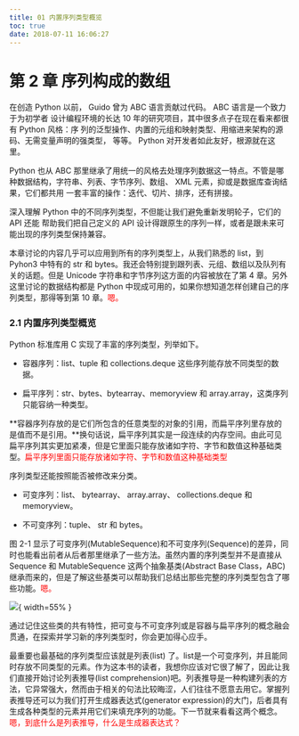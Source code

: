 ```yaml
---
title: 01 内置序列类型概览
toc: true
date: 2018-07-11 16:06:27
---
```

# 第 2 章 序列构成的数组

在创造 Python 以前， Guido 曾为 ABC 语言贡献过代码。 ABC 语言是一个致力于为初学者 设计编程环境的长达 10 年的研究项目，其中很多点子在现在看来都很有 Python 风格：序 列的泛型操作、内置的元组和映射类型、用缩进来架构的源码、无需变量声明的强类型， 等等。 Python 对开发者如此友好，根源就在这里。

Python 也从 ABC 那里继承了用统一的风格去处理序列数据这一特点。不管是哪种数据结构，字符串、列表、字节序列、数组、 XML 元素，抑或是数据库查询结果，它们都共用 一套丰富的操作：迭代、切片、排序，还有拼接。

深入理解 Python 中的不同序列类型，不但能让我们避免重新发明轮子，它们的 API 还能 帮助我们把自己定义的 API 设计得跟原生的序列一样，或者是跟未来可能出现的序列类型保持兼容。

本章讨论的内容几乎可以应用到所有的序列类型上，从我们熟悉的 list，到 Pyhon3 中特有的 str 和 bytes。我还会特别提到跟列表、元组、数组以及队列有关的话题。但是 Unicode 字符串和字节序列这方面的内容被放在了第 4 章。另外这里讨论的数据结构都是 Python 中现成可用的，如果你想知道怎样创建自己的序列类型，那得等到第 10 章。<span style="color:red;">嗯。</span>

### 2.1 内置序列类型概览

Python 标准库用 C 实现了丰富的序列类型，列举如下。

- 容器序列：list、tuple 和 collections.deque 这些序列能存放不同类型的数据。

- 扁平序列：str、bytes、bytearray、memoryview 和 array.array，这类序列只能容纳一种类型。

**容器序列存放的是它们所包含的任意类型的对象的引用，而扁平序列里存放的是值而不是引用。**换句话说，扁平序列其实是一段连续的内存空间。由此可见扁平序列其实更加紧凑，但是它里面只能存放诸如字符、字节和数值这种基础类型。<span style="color:red;">扁平序列里面只能存放诸如字符、字节和数值这种基础类型</span>

序列类型还能按照能否被修改来分类。

- 可变序列：list、 bytearray、 array.array、 collections.deque 和 memoryview。

- 不可变序列：tuple、 str 和 bytes。

图 2-1 显示了可变序列(MutableSequence)和不可变序列(Sequence)的差异，同时也能看出前者从后者那里继承了一些方法。虽然内置的序列类型并不是直接从 Sequence 和 MutableSequence 这两个抽象基类(Abstract Base Class，ABC)继承而来的，但是了解这些基类可以帮助我们总结出那些完整的序列类型包含了哪些功能。<span style="color:red;">嗯。</span>

![](http://images.iterate.site/blog/image/180711/i3Dl7F1fEc.png?imageslim){ width=55% }


通过记住这些类的共有特性，把可变与不可变序列或是容器与扁平序列的概念融会贯通，在探索并学习新的序列类型时，你会更加得心应手。

最重要也最基础的序列类型应该就是列表(list) 了。list是一个可变序列，并且能同时存放不同类型的元素。作为这本书的读者，我想你应该对它很了解了，因此让我们直接开始讨论列表推导(list comprehension)吧。列表推导是一种构建列表的方法，它异常强大，然而由于相关的句法比较晦涩，人们往往不愿意去用它。掌握列表推导还可以为我们打开生成器表达式(generator expression)的大门，后者具有生成各种类型的元素并用它们来填充序列的功能。下一节就来看看这两个概念。<span style="color:red;">嗯，到底什么是列表推导，什么是生成器表达式？</span>
